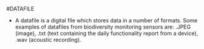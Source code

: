 #DATAFILE
- A datafile is a digital file which stores data in a number of formats. Some examples of datafiles from biodiversity monitoring sensors are: .JPEG (image), .txt (text containing the daily functionality report from a device), .wav (acoustic recording).
